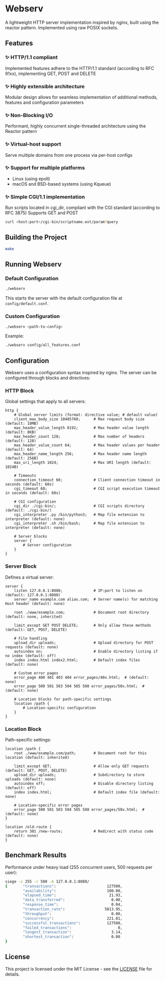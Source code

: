 # Webserv

A lightweight HTTP server implementation inspired by nginx, built using the reactor pattern.
Implemented using raw POSIX sockets.

## Features

### ✨ HTTP/1.1 compliant

Implemented features adhere to the HTTP/1.1 standard (according to RFC 91xx), implementing GET, POST and DELETE

### ✨ Highly extensible architecture

Modular design allows for seamless implementation of additional methods, features and configuration parameters

### ✨ Non-Blocking I/O

Performant, highly concurrent single-threaded architecture using the Reactor pattern

### ✨ Virtual-host support

Serve multiple domains from one process via per-host configs

### ✨ Support for multiple platforms

- Linux (using epoll)
- macOS and BSD-based systems (using Kqueue)

### ✨ Simple CGI/1.1 implementation

Run scripts located in cgi_dir, compliant with the CGI standard (according to RFC 3875)
Supports GET and POST

```bash
curl <host:port>/cgi-bin/scriptname.ext/param?query
```

## Building the Project

```bash
make
```

## Running Webserv

### Default Configuration

```bash
./webserv
```

This starts the server with the default configuration file at `config/default.conf`.

### Custom Configuration

```bash
./webserv <path-to-config>
```

Example:
```bash
./webserv config/all_features.conf
```

## Configuration

Webserv uses a configuration syntax inspired by nginx. The server can be configured through blocks and directives:

### HTTP Block

Global settings that apply to all servers:

```
http {
    # Global server limits (format: directive value; # default value)
    client_max_body_size 10485760;      # Max request body size (default: 10MB)
    max_header_value_length 8192;       # Max header value length (default: 8KB)
    max_header_count 128;               # Max number of headers (default: 128)
    max_header_value_count 64;          # Max header values per header (default: 64)
    max_header_name_length 256;         # Max header name length (default: 256B)
    max_uri_length 1024;                # Max URI length (default: 1024B)

    # Timeouts
    connection_timeout 60;              # Client connection timeout in seconds (default: 60s)
    cgi_timeout 60;                     # CGI script execution timeout in seconds (default: 60s)
    
    # CGI configuration
    cgi_dir ./cgi-bin/;                 # CGI scripts directory (default: ./cgi-bin/)
    cgi_interpreter .py /bin/python3;   # Map file extension to interpreter (default: none)
    cgi_interpreter .sh /bin/bash;      # Map file extension to interpreter (default: none)

    # Server blocks
    server {
        # Server configuration
    }
}
```

### Server Block

Defines a virtual server:

```
server {
    listen 127.0.0.1:8080;              # IP:port to listen on (default: 127.0.0.1:8080)
    server_name example.com alias.com;  # Server name(s) for matching Host header (default: none)
    
    root ./www/example.com;             # Document root directory (default: none, inherited)
    
    limit_except GET POST DELETE;       # Only allow these methods (default: GET, POST, DELETE)
    
    # File handling
    upload_dir uploads;                 # Upload directory for POST requests (default: none)
    autoindex on;                       # Enable directory listing if no index (default: off)
    index index.html index2.html;       # Default index files (default: none)
    
    # Custom error pages
    error_page 400 401 403 404 error_pages/40x.html;  # (default: none)
    error_page 500 501 503 504 505 508 error_pages/50x.html;  # (default: none)

    # Location blocks for path-specific settings
    location /path {
        # Location-specific configuration
    }
}
```

### Location Block

Path-specific settings:

```
location /path {
    root ./www/example.com/path;        # Document root for this location (default: inherited)
    
    limit_except GET;                   # Allow only GET requests (default: GET, POST, DELETE)
    upload_dir uploads;                 # Subdirectory to store uploads (default: none)
    autoindex off;                      # Disable directory listing (default: off)
    index index.html;                   # Default index file (default: none)
    
    # Location-specific error pages
    error_page 500 501 503 504 505 508 error_pages/50x.html;  # (default: none)
}

location /old-route {
    return 301 /new-route;              # Redirect with status code (default: none)
}
```

## Benchmark Results

Performance under heavy load (255 concurrent users, 500 requests per user):

```bash
siege -c 255 -r 500 -b 127.0.0.1:8080/
{       "transactions":                       127500,
        "availability":                       100.00,
        "elapsed_time":                        21.93,
        "data_transferred":                     0.00,
        "response_time":                        0.04,
        "transaction_rate":                  5813.95,
        "throughput":                           0.00,
        "concurrency":                        221.81,
        "successful_transactions":            127500,
        "failed_transactions":                     0,
        "longest_transaction":                  3.14,
        "shortest_transaction":                 0.00
}
```

## License

This project is licensed under the MIT License - see the [LICENSE](LICENSE) file for details.
